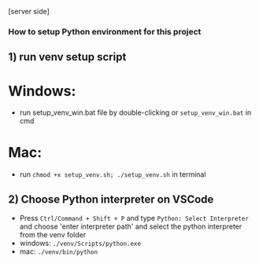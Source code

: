 [server side]

### How to setup Python environment for this project

## 1) run venv setup script

# Windows:

- run setup_venv_win.bat file by double-clicking or `setup_venv_win.bat` in cmd

# Mac:

- run `chmod +x setup_venv.sh; ./setup_venv.sh` in terminal

## 2) Choose Python interpreter on VSCode

- Press `Ctrl/Command + Shift + P` and type `Python: Select Interpreter` and choose 'enter interpreter path' and select the python interpreter from the venv folder
- windows: `./venv/Scripts/python.exe`
- mac: `./venv/bin/python`
